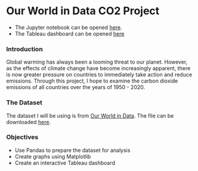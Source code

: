 # Our World in Data CO2 Project

- The Jupyter notebook can be opened [here](analysis.ipynb).
- The Tableau dashboard can be opened [here](https://public.tableau.com/views/CarbonDioxideEmissions_16432672351780/Dashboard?:language=en-US&:display_count=n&:origin=viz_share_link)

### Introduction

Global warming has always been a looming threat to our planet. However, as the effects of climate change have become increasingly apparent, there is now greater pressure on countries to immediately take action and reduce emissions. Through this project, I hope to examine the carbon dioxide emissions of all countries over the years of 1950 - 2020.

### The Dataset

The dataset I will be using is from [Our World in Data](https://ourworldindata.org/). The file can be downloaded [here](https://github.com/owid/co2-data).

### Objectives

- Use Pandas to prepare the dataset for analysis
- Create graphs using Matplotlib
- Create an interactive Tableau dashboard
